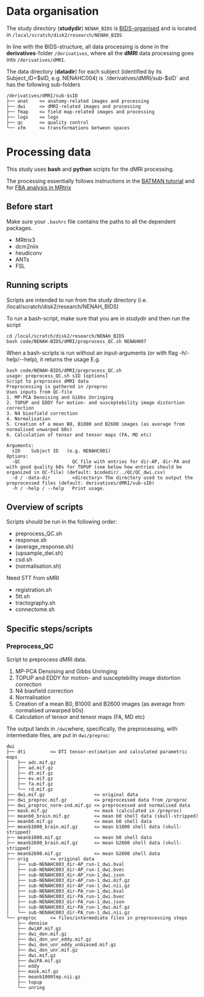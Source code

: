 # Data organisation
The study directory (**studydir**) `NENAH_BIDS` is [BIDS-organised](https://bids-specification.readthedocs.io/en/stable/) and is located in `/local/scratch/disk2/research/NENAH_BIDS`

In line with the BIDS-structure, all data processing is done in the **derivatives**-folder `/derivatives`, where all the **dMRI** data processing goes into `/derivatives/dMRI`.

The data directory (**datadir**) for each subject (identified by its Subject_ID=$sID, e.g. NENAHC004) is `/derivatives/dMRI/sub-$sID` and has the following sub-folders
```
/derivatives/dMRI/sub-$sID
├── anat    <= anatomy-related images and processing
├── dwi     <= dMRI-related images and processing
├── fmap    <= field map-related images and processing
├── logs    <= logs
├── qc      <= quality control
└── xfm     <= transformations between spaces
```

# Processing data
This study uses **bash** and **python** scripts for the dMRI processing. 

The processing essentially follows instructions in the [BATMAN tutorial](https://osf.io/pm9ba/) and for [FBA analysis in MRtrix](https://mrtrix.readthedocs.io/en/latest/fixel_based_analysis/mt_fibre_density_cross-section.html#fibre-density-and-cross-section-multi-tissue-csd)

## Before start

Make sure your `.bashrc` file contains the paths to all the dependent packages.

- MRtrix3
- dcm2niix
- heudiconv
- ANTs
- FSL

## Running scripts 
Scripts are intended to run from the study directory (i.e. /local/scratch/disk2/research/NENAH_BIDS)

To run a bash-script, make sure that you are in studydir and then run the script
```
cd /local/scratch/disk2/research/NENAH_BIDS
bash code/NENAH-BIDS/dMRI/preprocess_QC.sh NENAH007
```
When a bash-scripts is run without an input-arguments (or with flag -h/-help/--help), it returns the usage
E.g.
```
bash code/NENAH-BIDS/dMRI/preprocess_QC.sh
usage: preprocess_QC.sh sID [options]
Script to preprocess dMRI data
Preprocessing is gathered in /preproc
Uses inputs from QC-file
1. MP-PCA Denoising and Gibbs Unringing
2. TOPUP and EDDY for motion- and susceptebility image distortion correction
3. N4 biasfield correction
4. Normalisation
5. Creation of a mean B0, B1000 and B2600 images (as average from normalised unwarped b0s)
6. Calculation of tensor and tensor maps (FA, MD etc)

Arguments:
  sID    Subject ID   (e.g. NENAHC001)
Options:
  -QC                   QC file with entries for dir-AP, dir-PA and with good quality b0s for TOPUP (see below how entries should be organized in QC-file) (default: $codedir/../QC/QC_dwi.csv)
  -d / -data-dir        <directory> The directory used to output the preprocessed files (default: derivatives/dMRI/sub-sID)
  -h / -help / --help   Print usage.
```

## Overview of scripts 
Scripts should be run in the following order:

- preprocess_QC.sh
- response.sh
- (average_response.sh)
- (upsample_dwi.sh)
- csd.sh
- (normalisation.sh)

Need 5TT from sMRI
- registration.sh
- 5tt.sh
- tractography.sh
- connectome.sh

## Specific steps/scripts

### Preprocess_QC 
Script to preprocess dMRI data.  
1. MP-PCA Denoising and Gibbs Unringing
2. TOPUP and EDDY for motion- and susceptebility image distortion correction
3. N4 biasfield correction
4. Normalisation
5. Creation of a mean B0, B1000 and B2600 images (as average from normalised unwarped b0s)
6. Calculation of tensor and tensor maps (FA, MD etc)

The output lands in `/dwi`where, specifically, the preprocessing, with intermediate files, are put in `dwi/preproc`:

```
dwi
├── dti         <= DTI tensor-estimation and calculated parametric maps
│   ├── adc.mif.gz
│   ├── ad.mif.gz
│   ├── dt.mif.gz
│   ├── ev.mif.gz
│   ├── fa.mif.gz
│   └── rd.mif.gz
├── dwi.mif.gz                  <= original data
├── dwi_preproc.mif.gz          <= preprocessed data from /preproc
├── dwi_preproc_norm-ind.mif.gz <= preprocessed and normalised data
├── mask.mif.gz                 <= mask (calculated in /preproc)
├── meanb0_brain.mif.gz         <= mean b0 shell data (skull-stripped)
├── meanb0.mif.gz               <= mean b0 shell data
├── meanb1000_brain.mif.gz      <= mean b1000 shell data (skull-stripped)
├── meanb1000.mif.gz            <= mean b0 shell data 
├── meanb2600_brain.mif.gz      <= mean b2600 shell data (skull-stripped)
├── meanb2600.mif.gz            <= mean b2600 shell data
├── orig        <= original data
│   ├── sub-NENAHC003_dir-AP_run-1_dwi.bval
│   ├── sub-NENAHC003_dir-AP_run-1_dwi.bvec
│   ├── sub-NENAHC003_dir-AP_run-1_dwi.json
│   ├── sub-NENAHC003_dir-AP_run-1_dwi.mif.gz
│   ├── sub-NENAHC003_dir-AP_run-1_dwi.nii.gz
│   ├── sub-NENAHC003_dir-PA_run-1_dwi.bval
│   ├── sub-NENAHC003_dir-PA_run-1_dwi.bvec
│   ├── sub-NENAHC003_dir-PA_run-1_dwi.json
│   ├── sub-NENAHC003_dir-PA_run-1_dwi.mif.gz
│   └── sub-NENAHC003_dir-PA_run-1_dwi.nii.gz
└── preproc     <= files/intermediate files in preprocessing steps
    ├── denoise
    ├── dwiAP.mif.gz
    ├── dwi_den.mif.gz
    ├── dwi_den_unr_eddy.mif.gz
    ├── dwi_den_unr_eddy_unbiased.mif.gz
    ├── dwi_den_unr.mif.gz
    ├── dwi.mif.gz
    ├── dwiPA.mif.gz
    ├── eddy
    ├── mask.mif.gz
    ├── meanb1000tmp.nii.gz
    ├── topup
    └── unring
```
